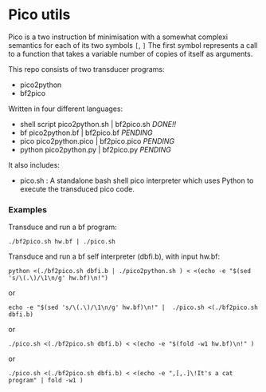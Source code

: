 # Pico utils

Pico is a two instruction bf minimisation with a somewhat complexi  semantics for each of its two symbols
<code>[</code>, <code>]</code>
The first symbol represents a call to a function that takes a variable number of copies of itself as arguments.

This repo consists of two transducer programs:

* pico2python
* bf2pico

Written in four different languages:

* shell script pico2python.sh | bf2pico.sh *DONE!!* 
* bf  pico2python.bf | bf2pico.bf *PENDING* 
* pico pico2python.pico | bf2pico.pico *PENDING*
* python pico2python.py | bf2pico.py *PENDING*

It also includes:

* pico.sh : A standalone bash shell pico interpreter which uses Python to execute the transduced pico code.


### Examples

Transduce and run a bf program:

    ./bf2pico.sh hw.bf | ./pico.sh


Transduce and run a bf self interpreter (dbfi.b), with input hw.bf:

    python <(./bf2pico.sh dbfi.b | ./pico2python.sh ) < <(echo -e "$(sed 's/\(.\)/\1\n/g' hw.bf)\n!")

or

    echo -e "$(sed 's/\(.\)/\1\n/g' hw.bf)\n!" |  ./pico.sh <(./bf2pico.sh dbfi.b)

or

    ./pico.sh <(./bf2pico.sh dbfi.b) < <(echo -e "$(fold -w1 hw.bf)\n!" )
    
or    

    ./pico.sh <(./bf2pico.sh dbfi.b) < <(echo -e ",[,.]\!It's a cat program" | fold -w1 )

